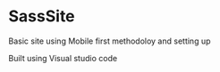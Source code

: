 # SassSite

Basic site using Mobile first methodoloy and setting up

Built using Visual studio code
